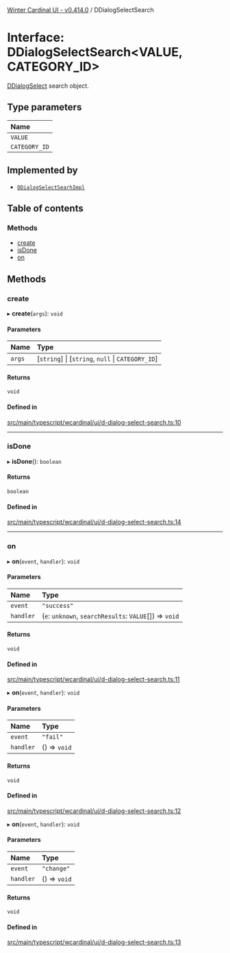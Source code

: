 [Winter Cardinal UI - v0.414.0](../index.md) / DDialogSelectSearch

# Interface: DDialogSelectSearch\<VALUE, CATEGORY_ID\>

[DDialogSelect](../classes/DDialogSelect.md) search object.

## Type parameters

| Name |
| :------ |
| `VALUE` |
| `CATEGORY_ID` |

## Implemented by

- [`DDialogSelectSearhImpl`](../classes/DDialogSelectSearhImpl.md)

## Table of contents

### Methods

- [create](DDialogSelectSearch.md#create)
- [isDone](DDialogSelectSearch.md#isdone)
- [on](DDialogSelectSearch.md#on)

## Methods

### create

▸ **create**(`args`): `void`

#### Parameters

| Name | Type |
| :------ | :------ |
| `args` | [`string`] \| [`string`, ``null`` \| `CATEGORY_ID`] |

#### Returns

`void`

#### Defined in

[src/main/typescript/wcardinal/ui/d-dialog-select-search.ts:10](https://github.com/winter-cardinal/winter-cardinal-ui/blob/v0.414.0/src/main/typescript/wcardinal/ui/d-dialog-select-search.ts#L10)

___

### isDone

▸ **isDone**(): `boolean`

#### Returns

`boolean`

#### Defined in

[src/main/typescript/wcardinal/ui/d-dialog-select-search.ts:14](https://github.com/winter-cardinal/winter-cardinal-ui/blob/v0.414.0/src/main/typescript/wcardinal/ui/d-dialog-select-search.ts#L14)

___

### on

▸ **on**(`event`, `handler`): `void`

#### Parameters

| Name | Type |
| :------ | :------ |
| `event` | ``"success"`` |
| `handler` | (`e`: `unknown`, `searchResults`: `VALUE`[]) => `void` |

#### Returns

`void`

#### Defined in

[src/main/typescript/wcardinal/ui/d-dialog-select-search.ts:11](https://github.com/winter-cardinal/winter-cardinal-ui/blob/v0.414.0/src/main/typescript/wcardinal/ui/d-dialog-select-search.ts#L11)

▸ **on**(`event`, `handler`): `void`

#### Parameters

| Name | Type |
| :------ | :------ |
| `event` | ``"fail"`` |
| `handler` | () => `void` |

#### Returns

`void`

#### Defined in

[src/main/typescript/wcardinal/ui/d-dialog-select-search.ts:12](https://github.com/winter-cardinal/winter-cardinal-ui/blob/v0.414.0/src/main/typescript/wcardinal/ui/d-dialog-select-search.ts#L12)

▸ **on**(`event`, `handler`): `void`

#### Parameters

| Name | Type |
| :------ | :------ |
| `event` | ``"change"`` |
| `handler` | () => `void` |

#### Returns

`void`

#### Defined in

[src/main/typescript/wcardinal/ui/d-dialog-select-search.ts:13](https://github.com/winter-cardinal/winter-cardinal-ui/blob/v0.414.0/src/main/typescript/wcardinal/ui/d-dialog-select-search.ts#L13)
